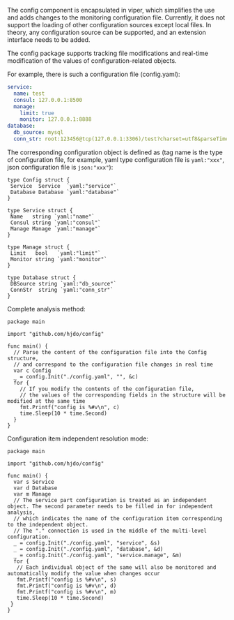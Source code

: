The config component is encapsulated in viper, which simplifies the use and adds changes to the monitoring configuration file. Currently, it does not support the loading of other configuration sources except local files. In theory, any configuration source can be supported, and an extension interface needs to be added.

The config package supports tracking file modifications and real-time modification of the values ​​of configuration-related objects.

For example, there is such a configuration file (config.yaml):

```yaml
service:
  name: test
  consul: 127.0.0.1:8500
  manage:
    limit: true
    monitor: 127.0.0.1:8888
database:
  db_source: mysql
  conn_str: root:123456@tcp(127.0.0.1:3306)/test?charset=utf8&parseTime=true
```

The corresponding configuration object is defined as (tag name is the type of configuration file, for example, yaml type configuration file is `yaml:"xxx"`, json configuration file is `json:"xxx"`):

```golang
type Config struct {
 Service  Service  `yaml:"service"`
 Database Database `yaml:"database"`
}

type Service struct {
 Name   string `yaml:"name"`
 Consul string `yaml:"consul"`
 Manage Manage `yaml:"manage"`
}

type Manage struct {
 Limit   bool   `yaml:"limit"`
 Monitor string `yaml:"monitor"`
}

type Database struct {
 DBSource string `yaml:"db_source"`
 ConnStr  string `yaml:"conn_str"`
}
```

Complete analysis method:

```golang
package main

import "github.com/hjdo/config"

func main() {
  // Parse the content of the configuration file into the Config structure, 
  // and correspond to the configuration file changes in real time
  var c Config
  _ = config.Init("./config.yaml", "", &c)
  for {
    // If you modify the contents of the configuration file, 
    // the values ​​of the corresponding fields in the structure will be modified at the same time
    fmt.Printf("config is %#v\n", c)
    time.Sleep(10 * time.Second)
  }
}
```

Configuration item independent resolution mode:

```golang
package main

import "github.com/hjdo/config"

func main() {
  var s Service
  var d Database
  var m Manage
  // The service part configuration is treated as an independent object. The second parameter needs to be filled in for independent analysis, 
  // which indicates the name of the configuration item corresponding to the independent object. 
  // The "." connection is used in the middle of the multi-level configuration.
  _ = config.Init("./config.yaml", "service", &s)
  _ = config.Init("./config.yaml", "database", &d)
  _ = config.Init("./config.yaml", "service.manage", &m)
  for {
   // Each individual object of the same will also be monitored and automatically modify the value when changes occur
   fmt.Printf("config is %#v\n", s)
   fmt.Printf("config is %#v\n", d)
   fmt.Printf("config is %#v\n", m)
   time.Sleep(10 * time.Second)
 }
}
```